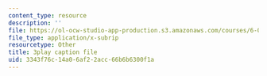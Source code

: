 ```yaml
---
content_type: resource
description: ''
file: https://ol-ocw-studio-app-production.s3.amazonaws.com/courses/6-004-computation-structures-spring-2017/3343f76c14a06af22acc66b6b6300f1a_gxU2Eo3oBPg.srt
file_type: application/x-subrip
resourcetype: Other
title: 3play caption file
uid: 3343f76c-14a0-6af2-2acc-66b6b6300f1a
---
```

